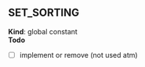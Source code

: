 <a id="set95sorting"></a>

## SET_SORTING
**Kind**: global constant  
**Todo**

- [ ] implement or remove (not used atm)

